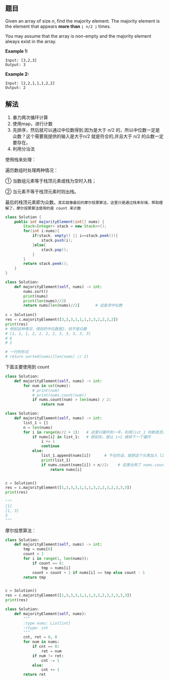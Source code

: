 ## 题目

Given an array of size *n*, find the majority element. The majority element is the element that appears **more than** `⌊ n/2 ⌋` times.

You may assume that the array is non-empty and the majority element always exist in the array.

**Example 1:**

```
Input: [3,2,3]
Output: 3
```

**Example 2:**

```
Input: [2,2,1,1,1,2,2]
Output: 2
```



## 解法

1. 暴力两次循环计算
2. 使用map，进行计数
3. 先排序，然后就可以通过中位数得到.因为是大于 n/2 的，所以中位数一定是众数？这个需要我提供的输入是大于n/2 就是符合的,并且大于 n/2 的众数一定要存在。
4. 利用分治法



使用栈来处理：

遍历数组时处理两种情况：

① 当数组元素等于栈顶元素或栈为空时入栈；

② 当元素不等于栈顶元素时则出栈。

最后的栈顶元素即为众数。`其实就像最后的摩尔投票算法，这里只是通过栈来存储，帮助理解了，摩尔投票算法使用的是 count 来计数 `

```java
class Solution {
    public int majorityElement(int[] nums) {
        Stack<Integer> stack = new Stack<>();
        for(int i:nums){
            if(stack. empty() || i==stack.peek()){
                stack.push(i);
            }else{
                stack.pop();
            }
        }
        return stack.peek();
    }
}
```



```python
class Solution:
    def majorityElement(self, nums) -> int:
        nums.sort()
        print(nums)
        print(len(nums)//2)
        return nums[len(nums)//2]       # 这是求中位数
      
c = Solution()
res = c.majorityElement([3,3,3,1,1,1,2,3,2,2,3,2])
print(res)
# 例如这种情况，得到的中位数是2，但不是众数
# [1, 1, 1, 2, 2, 2, 2, 3, 3, 3, 3, 3]
# 6
# 2

# 一行的形式
# return sorted(nums)[len(nums) // 2]
```



下面主要使用到 count

```python
class Solution:
    def majorityElement(self, nums) -> int:
        for num in set(nums):
            # print(num)
            # print(nums.count(num))
            if nums.count(num) > len(nums) / 2:
                return num
```



```python
class Solution:
    def majorityElement(self, nums) -> int:
        list_1 = []
        n = len(nums)
        for i in range(n//2 + 1):   # 这里只循环到一半，利用list_1 判断是否存在，i+1 迭代下一个
            if nums[i] in list_1:   # 假如在，就让 i+1 继续下一个循环
                i += 1
                continue
            else:
                list_1.append(nums[i])      # 不在的话，就把这个元素加入 list_1 里面
                print(list_1)
                if nums.count(nums[i]) > n//2:    # 这里也用了 nums.count 方法，计算list里面的元素的数量
                    return nums[i]


c = Solution()
res = c.majorityElement([1,3,3,3,1,1,1,3,2,2,3,2,3,3,3])
print(res)

"""
[1]
[1, 3]
3
"""
```



摩尔投票算法：

```python
class Solution:
    def majorityElement(self, nums) -> int:
        tmp = nums[0]
        count = 1
        for i in range(1, len(nums)):
            if count == 0:
                tmp = nums[i]
            count = count + 1 if nums[i] == tmp else count - 1
        return tmp


c = Solution()
res = c.majorityElement([1,3,3,3,1,1,1,3,2,2,3,2,3,3,3])
print(res)
```

```python
class Solution:
    def majorityElement(self, nums):
        """
        :type nums: List[int]
        :rtype: int
        """
        cnt, ret = 0, 0
        for num in nums:
            if cnt == 0:
                ret = num
            if num != ret:
                cnt -= 1
            else:
                cnt += 1
        return ret
```





